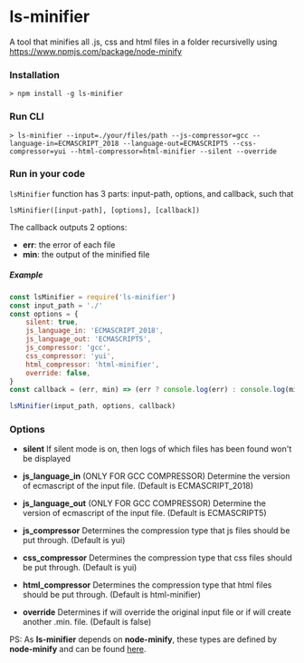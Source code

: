 # ls-minifier

A tool that minifies all .js, css and html files in a folder recursivelly using https://www.npmjs.com/package/node-minify

### Installation

    > npm install -g ls-minifier

### Run CLI

    > ls-minifier --input=./your/files/path --js-compressor=gcc --language-in=ECMASCRIPT_2018 --language-out=ECMASCRIPT5 --css-compressor=yui --html-compressor=html-minifier --silent --override

### Run in your code

`lsMinifier` function has 3 parts: input-path, options, and callback, such that

    lsMinifier([input-path], [options], [callback])

The callback outputs 2 options:

-   **err**: the error of each file
-   **min**: the output of the minified file

##### Example

```javascript
const lsMinifier = require('ls-minifier')
const input_path = './'
const options = {
    silent: true,
    js_language_in: 'ECMASCRIPT_2018',
    js_language_out: 'ECMASCRIPT5',
    js_compressor: 'gcc',
    css_compressor: 'yui',
    html_compressor: 'html-minifier',
    override: false,
}
const callback = (err, min) => (err ? console.log(err) : console.log(min))

lsMinifier(input_path, options, callback)
```

### Options

-   **silent**
    If silent mode is on, then logs of which files has been found won't be displayed

-   **js_language_in** (ONLY FOR GCC COMPRESSOR)
    Determine the version of ecmascript of the input file. (Default is ECMASCRIPT_2018)

-   **js_language_out** (ONLY FOR GCC COMPRESSOR)
    Determine the version of ecmascript of the input file. (Default is ECMASCRIPT5)

-   **js_compressor**
    Determines the compression type that js files should be put through. (Default is yui)

-   **css_compressor**
    Determines the compression type that css files should be put through. (Default is yui)

-   **html_compressor**
    Determines the compression type that html files should be put through. (Default is html-minifier)

-   **override**
    Determines if will override the original input file or if will create another .min. file. (Default is false)

PS: As **ls-minifier** depends on **node-minify**, these types are defined by **node-minify** and
can be found [here](https://www.npmjs.com/package/node-minify).

